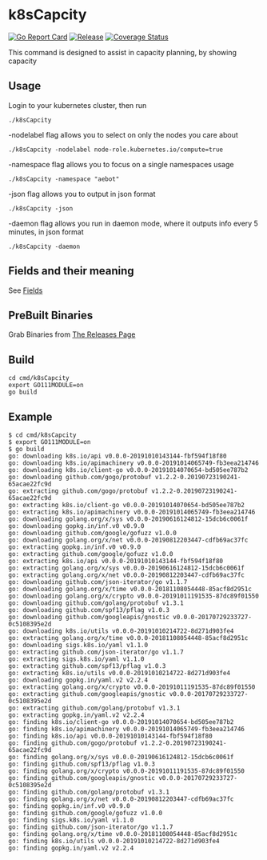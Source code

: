 # k8sCapcity
[![Go Report Card](https://goreportcard.com/badge/github.com/Jmainguy/k8sCapcity)](https://goreportcard.com/report/github.com/Jmainguy/k8sCapcity)
[![Release](https://img.shields.io/github/release/Jmainguy/k8sCapcity.svg?style=flat-square)](https://github.com/Jmainguy/k8sCapcity/releases/latest)
[![Coverage Status](https://coveralls.io/repos/github/Jmainguy/k8sCapcity/badge.svg?branch=master&service=github)](https://coveralls.io/github/Jmainguy/k8sCapcity?branch=master)

This command is designed to assist in capacity planning, by showing capacity

## Usage
Login to your kubernetes cluster, then run
```/bin/bash
./k8sCapcity
```
-nodelabel flag allows you to select on only the nodes you care about
```/bin/bash
./k8sCapcity -nodelabel node-role.kubernetes.io/compute=true
```
-namespace flag allows you to focus on a single namespaces usage
```/bin/bash
./k8sCapcity -namespace "aebot"
```
-json flag allows you to output in json format
```/bin/bash
./k8sCapcity -json
```
-daemon flag allows you run in daemon mode, where it outputs info every 5 minutes, in json format
```/bin/bash
./k8sCapcity -daemon
```

## Fields and their meaning
See [Fields](docs/fields.md)

## PreBuilt Binaries
Grab Binaries from [The Releases Page](https://github.com/Jmainguy/k8sCapcity/releases)

## Build
```/bin/bash
cd cmd/k8sCapcity
export GO111MODULE=on
go build
```

## Example
```/bin/bash
$ cd cmd/k8sCapcity
$ export GO111MODULE=on
$ go build
go: downloading k8s.io/api v0.0.0-20191010143144-fbf594f18f80
go: downloading k8s.io/apimachinery v0.0.0-20191014065749-fb3eea214746
go: downloading k8s.io/client-go v0.0.0-20191014070654-bd505ee787b2
go: downloading github.com/gogo/protobuf v1.2.2-0.20190723190241-65acae22fc9d
go: extracting github.com/gogo/protobuf v1.2.2-0.20190723190241-65acae22fc9d
go: extracting k8s.io/client-go v0.0.0-20191014070654-bd505ee787b2
go: extracting k8s.io/apimachinery v0.0.0-20191014065749-fb3eea214746
go: downloading golang.org/x/sys v0.0.0-20190616124812-15dcb6c0061f
go: downloading gopkg.in/inf.v0 v0.9.0
go: downloading github.com/google/gofuzz v1.0.0
go: downloading golang.org/x/net v0.0.0-20190812203447-cdfb69ac37fc
go: extracting gopkg.in/inf.v0 v0.9.0
go: extracting github.com/google/gofuzz v1.0.0
go: extracting k8s.io/api v0.0.0-20191010143144-fbf594f18f80
go: extracting golang.org/x/sys v0.0.0-20190616124812-15dcb6c0061f
go: extracting golang.org/x/net v0.0.0-20190812203447-cdfb69ac37fc
go: downloading github.com/json-iterator/go v1.1.7
go: downloading golang.org/x/time v0.0.0-20181108054448-85acf8d2951c
go: downloading golang.org/x/crypto v0.0.0-20191011191535-87dc89f01550
go: downloading github.com/golang/protobuf v1.3.1
go: downloading github.com/spf13/pflag v1.0.3
go: downloading github.com/googleapis/gnostic v0.0.0-20170729233727-0c5108395e2d
go: downloading k8s.io/utils v0.0.0-20191010214722-8d271d903fe4
go: extracting golang.org/x/time v0.0.0-20181108054448-85acf8d2951c
go: downloading sigs.k8s.io/yaml v1.1.0
go: extracting github.com/json-iterator/go v1.1.7
go: extracting sigs.k8s.io/yaml v1.1.0
go: extracting github.com/spf13/pflag v1.0.3
go: extracting k8s.io/utils v0.0.0-20191010214722-8d271d903fe4
go: downloading gopkg.in/yaml.v2 v2.2.4
go: extracting golang.org/x/crypto v0.0.0-20191011191535-87dc89f01550
go: extracting github.com/googleapis/gnostic v0.0.0-20170729233727-0c5108395e2d
go: extracting github.com/golang/protobuf v1.3.1
go: extracting gopkg.in/yaml.v2 v2.2.4
go: finding k8s.io/client-go v0.0.0-20191014070654-bd505ee787b2
go: finding k8s.io/apimachinery v0.0.0-20191014065749-fb3eea214746
go: finding k8s.io/api v0.0.0-20191010143144-fbf594f18f80
go: finding github.com/gogo/protobuf v1.2.2-0.20190723190241-65acae22fc9d
go: finding golang.org/x/sys v0.0.0-20190616124812-15dcb6c0061f
go: finding github.com/spf13/pflag v1.0.3
go: finding golang.org/x/crypto v0.0.0-20191011191535-87dc89f01550
go: finding github.com/googleapis/gnostic v0.0.0-20170729233727-0c5108395e2d
go: finding github.com/golang/protobuf v1.3.1
go: finding golang.org/x/net v0.0.0-20190812203447-cdfb69ac37fc
go: finding gopkg.in/inf.v0 v0.9.0
go: finding github.com/google/gofuzz v1.0.0
go: finding sigs.k8s.io/yaml v1.1.0
go: finding github.com/json-iterator/go v1.1.7
go: finding golang.org/x/time v0.0.0-20181108054448-85acf8d2951c
go: finding k8s.io/utils v0.0.0-20191010214722-8d271d903fe4
go: finding gopkg.in/yaml.v2 v2.2.4
```
